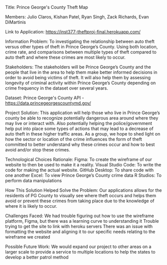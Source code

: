 Title: Prince George's County Theft Map

Members: Julio Claros, Kishan Patel, Ryan Singh, Zack Richards, Evan DiMartinis

Link to Application: https://inst377-theftproj-final.herokuapp.com/

Information Problem: To investigating the relationship between auto theft versus other types of theft in Prince George’s County. Using both location, crime rate, and comparisons between multiple types of theft compared to auto theft and where these crimes are most likely to occur.

Stakeholders: The stakeholders will be Prince George’s County and the people that live in the area to help them make better informed decisions in order to avoid being victims of theft. It will also help them by assessing longevity of criminal activity within Prince George’s County depending on crime frequency in the dataset over several years. 

Dataset: Prince George's County API - https://data.princegeorgescountymd.gov/

Project Solution: This application will help those who live in Prince George’s county be able to recognize potentially dangerous area around where they may live or interact with. Also potentially helping the police/government help put into place some types of actions that may lead to a decrease of auto theft in these higher traffic areas. As a group, we hope to shed light on how the sector or location of the crime influences the form of theft committed to better understand why these crimes occur and how to best avoid and/or stop these crimes.


Technological Choices Rationale: 
Figma: To create the wireframe of our website to then be used to make it a reality. 
Visual Studio Code: To write the code for making the actual website.
GitHub Desktop: To share code with one another 
Excel: To view Prince George’s County crime data
R Studios: To perform data manipulations
 
How This Solution Helped Solve the Problem: Our applications allows for the residents of PG County to visually see where theft occurs and helps them avoid or prevent these crimes from taking place due to the knowledge of where it is likely to occur.

Challenges Faced: 
We had trouble figuring out how to use the wireframe platform, Figma, but there was a learning curve to understanding it
Trouble trying to get the site to link with heroku servers
There was an issue with formatting the website and aligning it to our specific
needs relating to the wireframe we created

Possible Future Work: We would expand our project to other areas on a larger scale to provide a service to multiple locations to help the states to develop a better patrol method

 
 